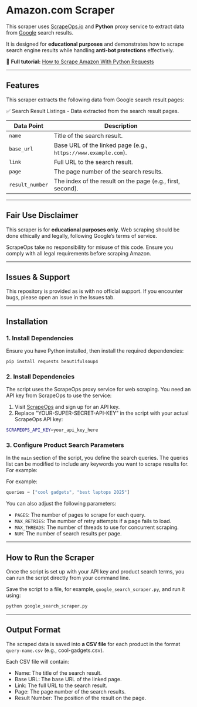 # Amazon.com Scraper  

This scraper uses [ScrapeOps.io](https://scrapeops.io/) and **Python** proxy service to extract data from [Google](google.com) search results.

It is designed for **educational purposes** and demonstrates how to scrape search engine results while handling **anti-bot protections** effectively.  

📖 **Full tutorial:** [How to Scrape Amazon With Python Requests](https://scrapeops.io/python-web-scraping-playbook/python-scrape-google-search/)

---

## Features  

This scraper extracts the following data from Google search result pages:

✅ Search Result Listings - Data extracted from the search result pages.


| Data Point         | Description |
|--------------------|-------------|
| `name`             | Title of the search result. |
| `base_url`         | Base URL of the linked page (e.g., `https://www.example.com`). |
| `link`             | Full URL to the search result. |
| `page`             | The page number of the search results. |
| `result_number`    | The index of the result on the page (e.g., first, second). |



---

## Fair Use Disclaimer
This scraper is for **educational purposes only**. Web scraping should be done ethically and legally, following Google’s terms of service.

ScrapeOps take no responsibility for misuse of this code. Ensure you comply with all legal requirements before scraping Amazon.

---

## Issues & Support
This repository is provided as is with no official support. If you encounter bugs, please open an issue in the Issues tab.

---

## Installation  

### 1. Install Dependencies  
Ensure you have Python installed, then install the required dependencies:  

```bash
pip install requests beautifulsoup4
```

### 2. Install Dependencies  
The script uses the ScrapeOps proxy service for web scraping. You need an API key from ScrapeOps to use the service:

1. Visit [ScrapeOps](https://scrapeops.io/) and sign up for an API key.
2. Replace "YOUR-SUPER-SECRET-API-KEY" in the script with your actual ScrapeOps API key:


```bash
SCRAPEOPS_API_KEY=your_api_key_here
```

### 3. Configure Product Search Parameters
In the `main` section of the script, you define the search queries. The queries list can be modified to include any keywords you want to scrape results for. For example:

For example:

```python
queries = ["cool gadgets", "best laptops 2025"]
```

You can also adjust the following parameters:

- `PAGES`: The number of pages to scrape for each query.
- `MAX_RETRIES`: The number of retry attempts if a page fails to load.
- `MAX_THREADS`:  The number of threads to use for concurrent scraping.
- `NUM`: The number of search results per page.


---

## How to Run the Scraper
Once the script is set up with your API key and product search terms, you can run the script directly from your command line.

Save the script to a file, for example, `google_search_scraper.py`, and run it using:


```bash
python google_search_scraper.py
```

---

## Output Format
The scraped data is saved into **a CSV file** for each product in the format `query-name.csv` (e.g., cool-gadgets.csv).

Each CSV file will contain:
- Name: The title of the search result.
- Base URL: The base URL of the linked page.
- Link: The full URL to the search result.
- Page: The page number of the search results.
- Result Number: The position of the result on the page.